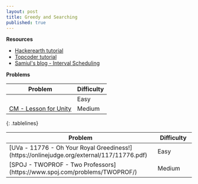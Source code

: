 ```yaml
---
layout: post
title: Greedy and Searching
published: true
---
```


**Resources**
* [Hackerearth tutorial](https://www.hackerearth.com/practice/algorithms/greedy/basics-of-greedy-algorithms/tutorial/)
* [Topcoder tutorial](https://www.topcoder.com/community/competitive-programming/tutorials/greedy-is-good/)
* [Samiul's blog - Interval Scheduling](https://forthright48-web.herokuapp.com/cpps/notes/intervalScheduling.md)

**Problems**

| Problem                                   | Difficulty |
|-----------------------------------------  |------------|
|      | Easy       |
| [CM - Lesson for Unity](https://algo.codemarshal.org/contests/subiupc-2015/problems/B)                    | Medium     |
{: .tablelines}

<table>
<colgroup>
<col width="80%" />
<col width="20%" />
</colgroup>
<thead>
<tr class="header">
<th>Problem</th>
<th>Difficulty</th>
</tr>
</thead>
<tbody>
<tr>
<td markdown="span">[UVa - 11776 - Oh Your Royal Greediness!](https://onlinejudge.org/external/117/11776.pdf)</td>
<td markdown="span">Easy</td>
</tr>
<tr>
<td markdown="span">[SPOJ - TWOPROF - Two Professors](https://www.spoj.com/problems/TWOPROF/)</td>
<td markdown="span">Medium</td>
</tr>
</tbody>
</table>

